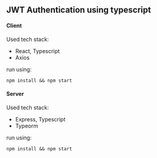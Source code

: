 ## JWT Authentication using typescript
#### Client
Used tech stack:
- React, Typescript
- Axios

run using:
``` 
npm install && npm start 
```

#### Server
Used tech stack:
- Express, Typescript
- Typeorm

run using:
``` 
npm install && npm start 
```